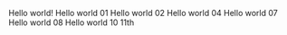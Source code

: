 Hello world!
Hello world 01
Hello world 02
Hello world 04
Hello world 07
Hello world 08
Hello world 10
11th
